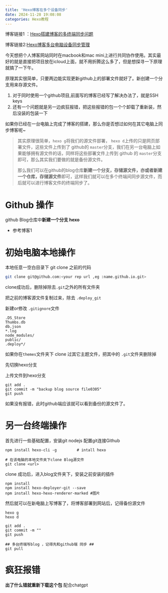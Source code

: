 ```yaml
---
title: 'Hexo博客在多个设备同步'
date: 2024-11-28 19:08:08
categories: Hexo教程
---
```


博客链接1 ：[Hexo搭建博客的多终端同步问题](https://zhuanlan.zhihu.com/p/476603074)

博客链接2:[Hexo博客多台电脑设备同步管理](https://www.jianshu.com/p/0558c041e56d)

今天想把个人博客网站同时在macbook和mac mini上进行共同协作使用。其实最好的就是直接把项目放在icloud上面，就不用折腾这么多了，但是想探寻一下原理就搞了一下午。

原理其实很简单，只要两边能实现更新github上的部署文件就好了。新创建一个分支用来存源文件。

1. 对于同时使用一个github项目,前面写的博客已经写了解决办法了，就是SSH keys
2. 还有一个问题就是另一边疯狂报错，把这些报错的包一个个卸载了重新装，然后没装的包装一下

如果你已经在一台电脑上完成了博客的搭建，那么你是否想过如何在其它电脑上同步博客呢~

> 其实原理很简单，`hexo g`将我们的源文件部署， `hexo d`上传的只是网页部署文件，这些文件上传到了 github的 `master`分支，我们在另一台电脑上如果能够拥有源文件的话，同样将这些部署文件上传到 github 的 `master`分支即可，那么其实我们要做的就是备份源文件。
>
> 那么我们可以在github的blog仓库**新建一个分支，存储源文件，亦或者新建一个仓库，存储源文件**即可，这样我们就可以在多个终端间同步源文件，而后就可以进行博客文件的终端同步了。

# Github 操作

github Blog仓库中**新建一个分支 hexo**

- 参考博客1

# 初始电脑本地操作

本地任意一空白目录下 git clone 之前的代码

```bash
git clone git@github.com:<your rep url ,eg :name.github.io.git>
```

clone成功后，删除掉除去`.git`之外的所有文件夹

把之前的博客源文件复制过来，除去 `.deploy_git`

新建or修改 `.gitignore`文件

```text
.DS_Store
Thumbs.db
db.json
*.log
node_modules/
public/
.deploy*/
```

如果你在`themes`文件夹下 clone 过其它主题文件，把其中的 `.git`文件夹删除掉

先切换hexo分支



上传文件到hexo分支

```text
git add .
git commit -m "backup blog source file0305"
git push 
```

如果没有报错，此时github端应该就可以看到备份的源文件了。

# 另一台终端操作

首先进行一些基础配置，安装git nodejs 配置git连接Github

```text
npm install hexo-cli -g			# intall hexo

# 在该电脑的本地文件夹下clone Blog源文件
git clone <url>
```

clone 成功后，进入blog文件夹下，安装之前安装的插件

```text
npm install
npm install hexo-deployer-git --save
npm install hexo-hexo-renderer-marked #图片
```

然后就可以在新电脑上写博客了，将博客部署到网站后，记得备份源文件
```aiignore
hexo g
hexo d
```

```text
git add .
git commit -m ""
git push 

## 多台终端写blog ，记得先和github端 同步 ##
git pull
```



# 疯狂报错

**出了什么错就重新下载这个包** 配合chatgpt



